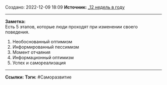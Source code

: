 Создано: 2022-12-09 18:09
**Источник:** [_12 недель в году](_12%20недель%20в%20году.md)
***
**Заметка:**  
Есть 5 этапов, которые люди проходят при изменении своего поведения.
1. Необоснованный оптимизм
2. Информированный пессимизм
3. Момент отчаяния
4. Информационный оптимизм
5. Успех и самореализация
***
**Ссылки:** 
**Тэги:** #Саморазвитие 